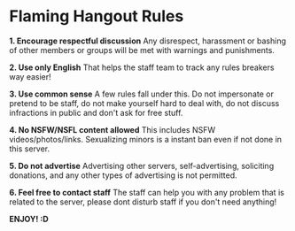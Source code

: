 # Flaming Hangout Rules
**1. Encourage respectful discussion**
Any disrespect, harassment or bashing of other members or groups will be met with warnings and punishments.

**2. Use only English**
That helps the staff team to track any rules breakers way easier!

**3. Use common sense**
A few rules fall under this. Do not impersonate or pretend to be staff, do not make yourself hard to deal with, do not discuss infractions in public and don't ask for free stuff.

**4. No NSFW/NSFL content allowed**
This includes NSFW videos/photos/links. Sexualizing minors is a instant ban even if not done in this server.

**5. Do not advertise**
Advertising other servers, self-advertising, soliciting donations, and any other types of advertising is not permitted.

**6. Feel free to contact staff**
The staff can help you with any problem that is related to the server, please dont disturb staff if you don't need anything!

**ENJOY! :D**

